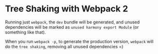 # Tree Shaking with Webpack 2

Running just `webpack`, the `dev` bundle will be generated, and unused dependencies
will be marked as `unused harmony export Module` (or something like that).

When you run `webpack -p`, to generate the production version, `webpack` will do the `tree shaking`,
removing all unused dependencies =)
